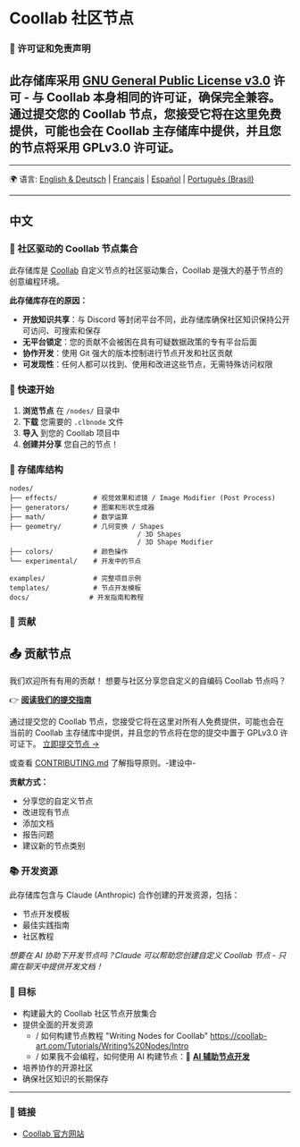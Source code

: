 # Coollab 社区节点

### 📄 许可证和免责声明

此存储库采用 [GNU General Public License v3.0](LICENSE) 许可 - 与 Coollab 本身相同的许可证，确保完全兼容。
通过提交您的 Coollab 节点，您接受它将在这里免费提供，可能也会在 Coollab 主存储库中提供，并且您的节点将采用 GPLv3.0 许可证。
---
-----

🌍
语言: [English & Deutsch](README.md) | [Français](README%20FR.md) | [Español](README%20ES.md) | [Português (Brasil)](README%20PT-BR.md)

---

## 中文

### 🎨 社区驱动的 Coollab 节点集合

此存储库是 [Coollab](https://coollab-art.com/) 自定义节点的社区驱动集合，Coollab 是强大的基于节点的创意编程环境。

**此存储库存在的原因：**
- **开放知识共享**：与 Discord 等封闭平台不同，此存储库确保社区知识保持公开可访问、可搜索和保存
- **无平台锁定**：您的贡献不会被困在具有可疑数据政策的专有平台后面
- **协作开发**：使用 Git 强大的版本控制进行节点开发和社区贡献
- **可发现性**：任何人都可以找到、使用和改进这些节点，无需特殊访问权限

### 🚀 快速开始

1. **浏览节点** 在 `/nodes/` 目录中
2. **下载** 您需要的 `.clbnode` 文件
3. **导入** 到您的 Coollab 项目中
4. **创建并分享** 您自己的节点！

### 📁 存储库结构

```
nodes/
├── effects/         # 视觉效果和滤镜 / Image Modifier (Post Process)
├── generators/      # 图案和形状生成器
├── math/            # 数学运算
├── geometry/        # 几何变换 / Shapes
                                / 3D Shapes
                                / 3D Shape Modifier
├── colors/          # 颜色操作
└── experimental/    # 开发中的节点

examples/            # 完整项目示例
templates/           # 节点开发模板
docs/               # 开发指南和教程
```

### 🤝 贡献
 
## 📤 贡献节点
我们欢迎所有有用的贡献！
想要与社区分享您自定义的自编码 Coollab 节点吗？

👉 **[阅读我们的提交指南](docs/submission-guide.md)**

通过提交您的 Coollab 节点，您接受它将在这里对所有人免费提供，可能也会在当前的 Coollab 主存储库中提供，并且您的节点将在您的提交中置于 GPLv3.0 许可证下。
[立即提交节点 →](../../issues/new/choose)

或查看 [CONTRIBUTING.md](CONTRIBUTING.md) 了解指导原则。-建设中-

**贡献方式：**
- 分享您的自定义节点
- 改进现有节点
- 添加文档
- 报告问题
- 建议新的节点类别

### 📚 开发资源

此存储库包含与 Claude (Anthropic) 合作创建的开发资源，包括：
- 节点开发模板
- 最佳实践指南
- 社区教程

*想要在 AI 协助下开发节点吗？Claude 可以帮助您创建自定义 Coollab 节点 - 只需在聊天中提供开发文档！*

### 🎯 目标

- 构建最大的 Coollab 社区节点开放集合
- 提供全面的开发资源
     - / 如何构建节点教程 "Writing Nodes for Coollab" https://coollab-art.com/Tutorials/Writing%20Nodes/Intro
     - / 如果我不会编程，如何使用 AI 构建节点：🤖 **[AI 辅助节点开发](docs/ai-development-guide.md)**
- 培养协作的开源社区
- 确保社区知识的长期保存

---

### 🔗 链接

- [Coollab 官方网站](https://coollab-art.com/)
